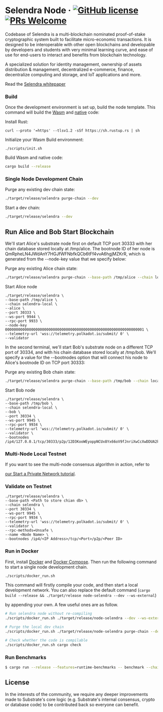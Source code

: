 # Selendra Node &middot; [![GitHub license](https://img.shields.io/badge/license-GPL3%2FApache2-blue)](LICENSE-APACHE2) [![PRs Welcome](https://img.shields.io/badge/PRs-welcome-brightgreen.svg)](docs/CONTRIBUTING.adoc)

Codebase of Selendra is a multi-blockchain nominated proof-of-stake cryptographic system built to facilitate micro-economic transactions. It is designed to be interoperable with other open blockchains and developable by developers and students with very minimal learning curve, and ease of use for end-users to interact and benefits from blockchain technology.

A specialized solution for identity management, ownership of assets distribution & management, decentralized e-commerce, finance, decentralize computing and storage, and IoT applications and more.

Read the [Selendra whitepaper](https://docs.selendra.org/whitepaper/whitepaper/)
### Build

Once the development environment is set up, build the node template. This command will build the [Wasm](https://substrate.dev/docs/en/knowledgebase/advanced/executor#wasm-execution) and [native](https://substrate.dev/docs/en/knowledgebase/advanced/executor#native-execution) code:

Install Rust:

```
curl --proto '=https' --tlsv1.2 -sSf https://sh.rustup.rs | sh
```

Initialize your Wasm Build environment:
```
./scripts/init.sh
```

Build Wasm and native code:
```bash
cargo build --release
```

### Single Node Development Chain
Purge any existing dev chain state:

```bash
./target/release/selendra purge-chain --dev
```

Start a dev chain:
```bash
./target/release/selendra --dev
```

## Run Alice and Bob Start Blockchain

We'll start Alice's substrate node first on default TCP port 30333 with her chain database stored locally at /tmp/alice. The bootnode ID of her node is QmRpheLN4JWdAnY7HGJfWFNbfkQCb6tFf4vvA6hgjMZKrR, which is generated from the --node-key value that we specify below:

Purge any existing Alice chain state:

```bash
./target/release/selendra purge-chain --base-path /tmp/alice --chain local
```

Start Alice node
```
./target/release/selendra \
--base-path /tmp/alice \
--chain selendra-local \
--alice \
--port 30333 \
--ws-port 9944 \
--rpc-port 9933 \
--node-key 0000000000000000000000000000000000000000000000000000000000000001 \
--telemetry-url 'wss://telemetry.polkadot.io/submit/ 0' \
--validator
```

In the second terminal, we'll start Bob's substrate node on a different TCP port of 30334, and with his chain database stored locally at /tmp/bob. We'll specify a value for the --bootnodes option that will connect his node to Alice's bootnode ID on TCP port 30333:

Purge any existing Bob chain state:

```bash
./target/release/selendra purge-chain --base-path /tmp/bob --chain local
```

Start Bob node
```
./target/release/selendra \
--base-path /tmp/bob \
--chain selendra-local \
--bob \
--port 30334 \
--ws-port 9945 \
--rpc-port 9934 \
--telemetry-url 'wss://telemetry.polkadot.io/submit/ 0' \
--validator \
--bootnodes /ip4/127.0.0.1/tcp/30333/p2p/12D3KooWEyoppNCUx8Yx66oV9fJnriXwCcXwDDUA2kj6vnc6iDEp
```
### Multi-Node Local Testnet

If you want to see the multi-node consensus algorithm in action, refer to

[our Start a Private Network tutorial](https://substrate.dev/docs/en/tutorials/start-a-private-network/).

### Validate on Testnet

```
./target/release/selendra \
--base-path <Path to store chian db> \
--chain selendra \
--port 30334 \
--ws-port 9945 \
--rpc-port 9934 \
--telemetry-url 'wss://telemetry.polkadot.io/submit/ 0' \
--validator \
--rpc-methods=Unsafe \
--name <Node Name> \
--bootnodes /ip4/<IP Address>/tcp/<Port>/p2p/<Peer ID>
```

### Run in Docker
First, install [Docker](https://docs.docker.com/get-docker/) and [Docker Compose](https://docs.docker.com/compose/install/). Then run the following command to start a single node development chain.

```bash
./scripts/docker_run.sh
```

This command will firstly compile your code, and then start a local development network. You can also replace the default command (`cargo build --release && ./target/release node-selendra --dev --ws-external`)

by appending your own. A few useful ones are as follow.
```bash
# Run selendra node without re-compiling
./scripts/docker_run.sh ./target/release/node-selendra --dev --ws-external

# Purge the local dev chain
./scripts/docker_run.sh ./target/release/node-selendra purge-chain --dev

# Check whether the code is compilable
./scripts/docker_run.sh cargo check
```

### Run Benchmarks

```bash
$ cargo run --release --features=runtime-benchmarks -- benchmark --chain=selendra-dev --steps=50 --repeat=20 --pallet=<frame_system> --extrinsic=* --execution=wasm --wasm-execution=compiled --heap-pages=4096 --header=./file_header.txt --output=./runtime/selendra/src/weights/
```
  

## License

  

In the interests of the community, we require any deeper improvements made to Substrate's core logic (e.g. Substrate's internal consensus, crypto or database code) to be contributed back so everyone can benefit.
